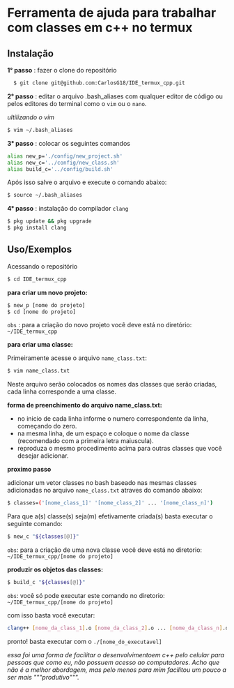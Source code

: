 
# Ferramenta de ajuda para trabalhar com classes em c++ no termux

## Instalação

**1° passo**
: fazer o clone do repositório

```bash
  $ git clone git@github.com:CarlosG18/IDE_termux_cpp.git
```
**2° passo** 
: editar o arquivo .bash_aliases com qualquer editor de código ou pelos editores do terminal como o `vim` ou o `nano`. 

*ultilizando o vim*
```bash
$ vim ~/.bash_aliases
```
**3° passo**
: colocar os seguintes comandos
```bash
alias new_p='./config/new_project.sh'
alias new_c='../config/new_class.sh'
alias build_c='../config/build.sh'
```
Após isso salve o arquivo e execute o comando abaixo:
```bash
$ source ~/.bash_aliases
```
**4° passo** 
: instalação do compilador `clang`
```bash 
$ pkg update && pkg upgrade
$ pkg install clang
```

## Uso/Exemplos

Acessando o repositório
```bash
$ cd IDE_termux_cpp
```
**para criar um novo projeto:**
```bash
$ new_p [nome do projeto]
$ cd [nome do projeto]
```
`obs` : para a criação do novo projeto você deve está no diretório: `~/IDE_termux_cpp`

**para criar uma classe:**

Primeiramente acesse o arquivo `name_class.txt`:
```bash
$ vim name_class.txt
```
Neste arquivo serão colocados os nomes das classes que serão  criadas, cada linha corresponde a uma classe. 

**forma de preenchimento do arquivo name_class.txt:**
<ul>
    <li> no inicio de cada linha informe o numero correspondente da linha, começando do zero.</li>
    <li> na mesma linha, de um espaço e coloque o nome da classe (recomendado com a primeira letra maiuscula).</li>
    <li> reproduza o mesmo procedimento acima para outras classes que você desejar adicionar.</li>
</ul>

**proximo passo**

adicionar um vetor classes no bash baseado nas mesmas classes adicionadas no arquivo `name_class.txt` atraves do comando abaixo:

```bash
$ classes=('[nome_class_1]' '[nome_class_2]' ... '[nome_class_n]')
```
Para que a(s) classe(s) seja(m) efetivamente criada(s) basta executar o seguinte comando:
```bash
$ new_c "${classes[@]}"
```
`obs`: para a criação de uma nova classe você deve está no diretorio: `~/IDE_termux_cpp/[nome do projeto]`

**produzir os objetos das classes:**
```bash 
$ build_c "${classes[@]}"
```
`obs`: você só pode executar este comando no diretorio: `~/IDE_termux_cpp/[nome do projeto]`

com isso basta você executar: 

```bash
clang++ [nome_da_class_1].o [nome_da_class_2].o ... [nome_da_class_n].o main.o -o [nome_do_executavel]
```
pronto! basta executar com o `./[nome_do_executavel]`

*essa foi uma forma de facilitar o desenvolvimentoem c++ pelo celular para pessoas que como eu, não possuem acesso ao computadores. Acho que não é a melhor abordagem, mas pelo menos para mim facilitou um pouco a ser mais """produtivo""".* 

